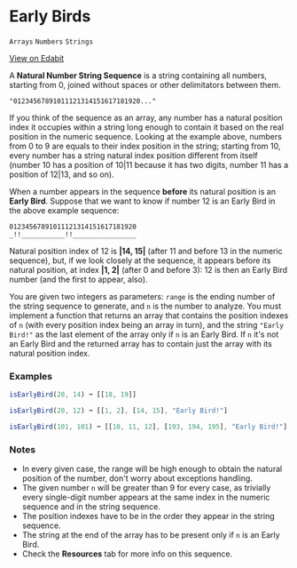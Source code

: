 # Early Birds

`Arrays` `Numbers` `Strings`

[View on Edabit](https://edabit.com/challenge/oPcmocNP9BDwbN43L)

A **Natural Number String Sequence** is a string containing all numbers, starting from 0, joined without spaces or other delimitators between them.

```
"01234567891011121314151617181920..."
```

If you think of the sequence as an array, any number has a natural position index it occupies within a string long enough to contain it based on the real position in the numeric sequence. Looking at the example above, numbers from 0 to 9 are equals to their index position in the string; starting from 10, every number has a string natural index position different from itself (number 10 has a position of 10|11 because it has two digits, number 11 has a position of 12|13, and so on).

When a number appears in the sequence **before** its natural position is an **Early Bird**. Suppose that we want to know if number 12 is an Early Bird in the above example sequence:

```
01234567891011121314151617181920
_!!___________!!________________
```

Natural position index of 12 is **|14, 15|** (after 11 and before 13 in the numeric sequence), but, if we look closely at the sequence, it appears before its natural position, at index **|1, 2|** (after 0 and before 3): 12 is then an Early Bird number (and the first to appear, also).

You are given two integers as parameters: `range` is the ending number of the string sequence to generate, and `n` is the number to analyze. You must implement a function that returns an array that contains the position indexes of `n` (with every position index being an array in turn), and the string `"Early Bird!"` as the last element of the array only if `n` is an Early Bird. If `n` it's not an Early Bird and the returned array has to contain just the array with its natural position index.

### Examples

```js
isEarlyBird(20, 14) ➞ [[18, 19]]

isEarlyBird(20, 12) ➞ [[1, 2], [14, 15], "Early Bird!"]

isEarlyBird(101, 101) ➞ [[10, 11, 12], [193, 194, 195], "Early Bird!"]
```

### Notes

- In every given case, the range will be high enough to obtain the natural position of the number, don't worry about exceptions handling.
- The given number `n` will be greater than 9 for every case, as trivially every single-digit number appears at the same index in the numeric sequence and in the string sequence.
- The position indexes have to be in the order they appear in the string sequence.
- The string at the end of the array has to be present only if `n` is an Early Bird.
- Check the **Resources** tab for more info on this sequence.
